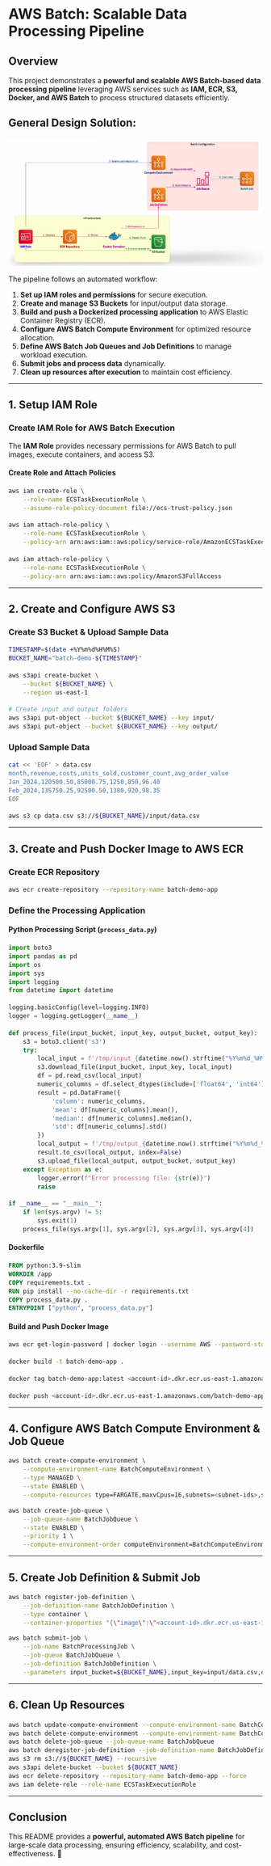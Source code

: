 # AWS Batch: Scalable Data Processing Pipeline

## Overview
This project demonstrates a **powerful and scalable AWS Batch-based data processing pipeline** leveraging AWS services such as **IAM, ECR, S3, Docker, and AWS Batch** to process structured datasets efficiently.

## General Design Solution: 

![Diagram of the project](./05_awsbatch.png)


The pipeline follows an automated workflow:
1. **Set up IAM roles and permissions** for secure execution.
2. **Create and manage S3 Buckets** for input/output data storage.
3. **Build and push a Dockerized processing application** to AWS Elastic Container Registry (ECR).
4. **Configure AWS Batch Compute Environment** for optimized resource allocation.
5. **Define AWS Batch Job Queues and Job Definitions** to manage workload execution.
6. **Submit jobs and process data** dynamically.
7. **Clean up resources after execution** to maintain cost efficiency.

---

## **1. Setup IAM Role**
### **Create IAM Role for AWS Batch Execution**
The **IAM Role** provides necessary permissions for AWS Batch to pull images, execute containers, and access S3.

#### **Create Role and Attach Policies**
```sh
aws iam create-role \
    --role-name ECSTaskExecutionRole \
    --assume-role-policy-document file://ecs-trust-policy.json

aws iam attach-role-policy \
    --role-name ECSTaskExecutionRole \
    --policy-arn arn:aws:iam::aws:policy/service-role/AmazonECSTaskExecutionRolePolicy

aws iam attach-role-policy \
    --role-name ECSTaskExecutionRole \
    --policy-arn arn:aws:iam::aws:policy/AmazonS3FullAccess
```

---
## **2. Create and Configure AWS S3**
### **Create S3 Bucket & Upload Sample Data**
```sh
TIMESTAMP=$(date +%Y%m%d%H%M%S)
BUCKET_NAME="batch-demo-${TIMESTAMP}"

aws s3api create-bucket \
    --bucket ${BUCKET_NAME} \
    --region us-east-1

# Create input and output folders
aws s3api put-object --bucket ${BUCKET_NAME} --key input/
aws s3api put-object --bucket ${BUCKET_NAME} --key output/
```

### **Upload Sample Data**
```sh
cat << 'EOF' > data.csv
month,revenue,costs,units_sold,customer_count,avg_order_value
Jan_2024,120500.50,85000.75,1250,850,96.40
Feb_2024,135750.25,92500.50,1380,920,98.35
EOF

aws s3 cp data.csv s3://${BUCKET_NAME}/input/data.csv
```

---
## **3. Create and Push Docker Image to AWS ECR**
### **Create ECR Repository**
```sh
aws ecr create-repository --repository-name batch-demo-app
```

### **Define the Processing Application**
#### **Python Processing Script (`process_data.py`)**
```python
import boto3
import pandas as pd
import os
import sys
import logging
from datetime import datetime

logging.basicConfig(level=logging.INFO)
logger = logging.getLogger(__name__)

def process_file(input_bucket, input_key, output_bucket, output_key):
    s3 = boto3.client('s3')
    try:
        local_input = f'/tmp/input_{datetime.now().strftime("%Y%m%d_%H%M%S")}.csv'
        s3.download_file(input_bucket, input_key, local_input)
        df = pd.read_csv(local_input)
        numeric_columns = df.select_dtypes(include=['float64', 'int64']).columns
        result = pd.DataFrame({
            'column': numeric_columns,
            'mean': df[numeric_columns].mean(),
            'median': df[numeric_columns].median(),
            'std': df[numeric_columns].std()
        })
        local_output = f'/tmp/output_{datetime.now().strftime("%Y%m%d_%H%M%S")}.csv'
        result.to_csv(local_output, index=False)
        s3.upload_file(local_output, output_bucket, output_key)
    except Exception as e:
        logger.error(f"Error processing file: {str(e)}")
        raise

if __name__ == "__main__":
    if len(sys.argv) != 5:
        sys.exit(1)
    process_file(sys.argv[1], sys.argv[2], sys.argv[3], sys.argv[4])
```

#### **Dockerfile**
```dockerfile
FROM python:3.9-slim
WORKDIR /app
COPY requirements.txt .
RUN pip install --no-cache-dir -r requirements.txt
COPY process_data.py .
ENTRYPOINT ["python", "process_data.py"]
```

#### **Build and Push Docker Image**
```sh
aws ecr get-login-password | docker login --username AWS --password-stdin <account-id>.dkr.ecr.us-east-1.amazonaws.com

docker build -t batch-demo-app .

docker tag batch-demo-app:latest <account-id>.dkr.ecr.us-east-1.amazonaws.com/batch-demo-app:latest

docker push <account-id>.dkr.ecr.us-east-1.amazonaws.com/batch-demo-app:latest
```

---
## **4. Configure AWS Batch Compute Environment & Job Queue**
```sh
aws batch create-compute-environment \
    --compute-environment-name BatchComputeEnvironment \
    --type MANAGED \
    --state ENABLED \
    --compute-resources type=FARGATE,maxvCpus=16,subnets=<subnet-ids>,securityGroupIds=<security-group-ids>,region=us-east-1,instanceRole=ecsInstanceRole
```

```sh
aws batch create-job-queue \
    --job-queue-name BatchJobQueue \
    --state ENABLED \
    --priority 1 \
    --compute-environment-order computeEnvironment=BatchComputeEnvironment,order=1
```

---
## **5. Create Job Definition & Submit Job**
```sh
aws batch register-job-definition \
    --job-definition-name BatchJobDefinition \
    --type container \
    --container-properties "{\"image\":\"<account-id>.dkr.ecr.us-east-1.amazonaws.com/batch-demo-app:latest\", \"memory\":1024, \"vcpus\":1, \"command\":[\"Ref::input_bucket\", \"Ref::input_key\", \"Ref::output_bucket\", \"Ref::output_key\"]}"
```

```sh
aws batch submit-job \
    --job-name BatchProcessingJob \
    --job-queue BatchJobQueue \
    --job-definition BatchJobDefinition \
    --parameters input_bucket=${BUCKET_NAME},input_key=input/data.csv,output_bucket=${BUCKET_NAME},output_key=output/results.csv
```

---
## **6. Clean Up Resources**
```sh
aws batch update-compute-environment --compute-environment-name BatchComputeEnvironment --state DISABLED
aws batch delete-compute-environment --compute-environment-name BatchComputeEnvironment
aws batch delete-job-queue --job-queue-name BatchJobQueue
aws batch deregister-job-definition --job-definition-name BatchJobDefinition
aws s3 rm s3://${BUCKET_NAME} --recursive
aws s3api delete-bucket --bucket ${BUCKET_NAME}
aws ecr delete-repository --repository-name batch-demo-app --force
aws iam delete-role --role-name ECSTaskExecutionRole
```

---
## **Conclusion**
This README provides a **powerful, automated AWS Batch pipeline** for large-scale data processing, ensuring efficiency, scalability, and cost-effectiveness. 🚀

